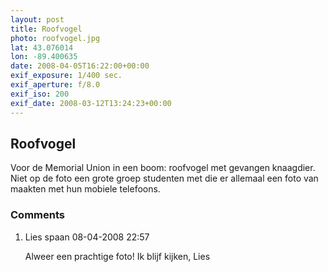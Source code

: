 ```yaml
---
layout: post
title: Roofvogel
photo: roofvogel.jpg
lat: 43.076014
lon: -89.400635
date: 2008-04-05T16:22:00+00:00
exif_exposure: 1/400 sec.
exif_aperture: f/8.0
exif_iso: 200
exif_date: 2008-03-12T13:24:23+00:00
---
```


## Roofvogel

<p>Voor de Memorial Union in een boom: roofvogel met gevangen knaagdier. Niet op de foto een grote groep studenten met die er allemaal een foto van maakten met hun mobiele telefoons.</p>

<h3>Comments</h3>
<ol id="comments">
  <li>
    <span class="name">Lies spaan</span>
    <span class="date">08-04-2008 22:57</span>
    <p>Alweer een prachtige foto! Ik blijf kijken, Lies</p>
  </li>
</ol>
